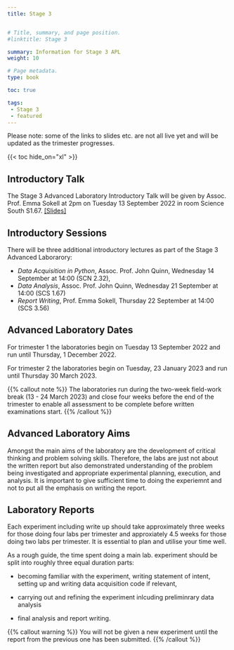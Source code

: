 ```yaml
---
title: Stage 3


# Title, summary, and page position.
#linktitle: Stage 3

summary: Information for Stage 3 APL
weight: 10

# Page metadata.
type: book

toc: true

tags:
 - Stage 3
 - featured
---
```


Please note: some of the links to slides etc. are not all live yet and will be updated as the trimester progresses.

{{< toc hide_on="xl" >}}

## Introductory Talk

The Stage 3 Advanced Laboratory Introductory Talk will be given by
Assoc. Prof. Emma Sokell at 2pm on Tuesday 13 September 2022 in
room Science South S1.67. [[Slides]](https://physicslabs.ucd.ie/~apl/labs_master/docs/2022/S3Intro/Stage3_Lab_Intro2223.pdf)


## Introductory Sessions

There will be three additional introductory lectures as part of the Stage 3 Advanced Laborarory:
* _Data Acquisition in Python_, Assoc. Prof. John Quinn, Wednesday 14 September at 14:00 (SCN 2.32),
* _Data Analysis_, Assoc. Prof. John Quinn, Wednesday 21 September at 14:00 (SCS 1.67)
* _Report Writing_, Prof. Emma Sokell, Thursday 22 September at 14:00 (SCS 3.56)

## Advanced Laboratory Dates

For trimester 1 the laboratories begin on Tuesday 13 September 2022 and
run until Thursday, 1 December 2022.

For trimester 2 the laboratories begin on Tuesday, 23 January 2023 and
run until Thursday 30 March 2023.

{{% callout note %}} The laboratories run during the two-week
field-work break (13 - 24 March 2023) and close four weeks before the
end of the trimester to enable all assessment to be complete before
written examinations start.  {{% /callout %}}

## Advanced Laboratory Aims

Amongst the main aims of the laboratory are the development of
critical thinking and problem solving skills. Therefore, the labs are
just not about the written report but also demonstrated
understanding of the problem being investigated and appropriate
experimental planning, execution, and analysis. It is important to
give sufficient time to doing the experiemnt and not to put all the
emphasis on writing the report.


## Laboratory Reports

Each experiment including write up should take approximately three
weeks for those doing four labs per trimester and approxiately 4.5
weeks for those doing two labs per trimester.  It is essential to plan
and utilise your time well.

As a rough guide, the time spent doing a main lab. experiment should
be split into roughly three equal duration parts:

* becoming familiar with the experiment, writing statement of intent,
   setting up and writing data acquisition code if relevant,

* carrying out and refining the experiment inlcuding preliminrary data
  analysis

* final analysis and report writing.



{{% callout warning %}} You will not be given a new experiment until
the report from the previous one has been submitted.  {{% /callout %}}


